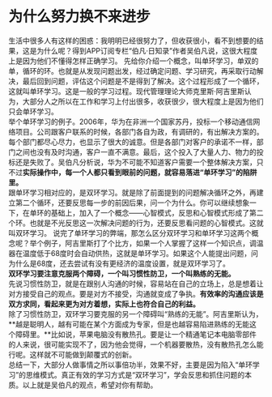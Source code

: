# 为什么努力换不来进步

生活中很多人有这样的困惑：我明明已经很努力了，但收获很小，看不到想要的结果，这是为什么呢？得到APP订阅专栏“伯凡·日知录”作者吴伯凡说，这很大程度上是因为他们不懂得怎样正确学习。
先给你介绍一个概念，叫单环学习，单双的单，循环的环。也就是从发现问题出发，经过确定问题、学习研究，再采取行动解决，最后回到问题，评估这个问题是不是得到了解决。这个过程形成了一个循环，这就叫单环学习。这是一般的学习过程。现代管理理论大师克里斯·阿吉里斯认为，大部分人之所以在工作和学习上付出很多，收获很少，很大程度上是因为他们只会单环学习。  
举个单环学习的例子。2006年，华为在非洲一个国家苏丹，投标一个移动通信网络项目。公司跟客户联系的时候，各部门各自为政，有调研的，有出解决方案的。每个部门都尽心尽力，也显示了很大的诚意。但是各部门对客户的承诺不一样，部门之间也没有及时沟通，客户一直不满意。最后，这个投入了大量人力、物力的投标还是失败了。吴伯凡分析说，华为不可能不知道客户需要一个整体解决方案，只不过**实际操作中，每一个人都只看到眼前的问题，就容易落进“单环学习”的陷阱里。**  
跟单环学习相对应的，是双环学习。就是除了前面提到的问题解决循环之外，再建立第二个循环，还要反思每一步的前因后果，问一个为什么。你可以继续想象一下，在单环的基础上，加入了一个概念——心智模式，反思和心智模式形成了第二个环。也就是不光反思这一次解决问题的行为，还要反思看问题的心智模式。这就叫双环学习。
说完了单环学习的弊端，那怎么区分双环学习和单环学习这两个概念呢？举个例子，阿吉里斯打了个比方，如果一个人掌握了这样一个知识点，调温器在温度低于68度时会自动供热，这就是单环学习。如果这个人能提出问题，问为什么是68度，还去尝试有没有更经济的温度设置，就是双环学习了。  
**双环学习要注意克服两个障碍，一个叫习惯性防卫，一个叫熟练的无能。**  
先说习惯性防卫，就是在跟别人沟通的时候，容易站在自己的立场上，总是想着让对方接受自己的观点。要是对方不接受，沟通就变成了争执。**有效率的沟通应该是双方求同，看起来更为对方着想，实际上也符合自己的利益。**  
除了习惯性防卫，双环学习要克服的另一个障碍叫“熟练的无能”。阿吉里斯认为，**越是聪明人，越有可能在某个方面成为专家，但是也越容易陷进熟练的无能这个障碍里。**比如说，苹果电脑没有散热孔。要是让一个精通笔记本电脑零部件的人来说，很可能实现不了，因为他会觉得，一个机器要散热，没有散热孔怎么能行呢。这样就不可能做到颠覆式的创新。  
总结一下，大部分人做事情之所以事倍功半，效果不好，主要是因为陷入“单环学习”的思维模式。真正有效的学习方式是“双环学习”，学会反思和抓住问题的本质。以上就是吴伯凡的观点，希望对你有帮助。

